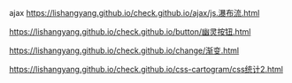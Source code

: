 ajax
https://lishangyang.github.io/check.github.io/ajax/js.瀑布流.html


https://lishangyang.github.io/check.github.io/button/幽灵按钮.html


https://lishangyang.github.io/check.github.io/change/渐变.html


https://lishangyang.github.io/check.github.io/css-cartogram/css统计2.html

